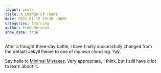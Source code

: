 ```yaml
---
layout: posts
title: A Change of Theme
date: 2022-01-15 19:28 -0600
categories: learning
author: Fred Merchan
show_date: true
---
```


After a fraught three-day battle, I have finally successfully changed from the default Jekyll theme to one of my own choosing. Yay.

Say hello to [Minimal Mistakes](https://github.com/mmistakes/minimal-mistakes). Very appropriate, I think, but I still have _a lot_ to learn about it.
